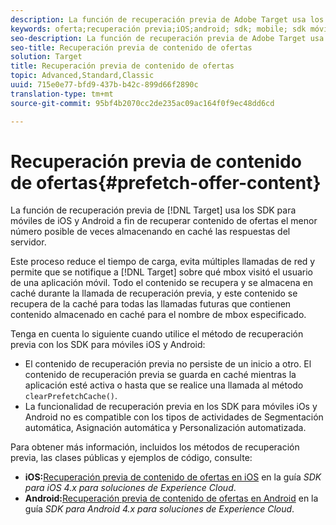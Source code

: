 ```yaml
---
description: La función de recuperación previa de Adobe Target usa los SDK para móviles de iOS y Android a fin de recuperar contenido de ofertas el menor número posible de veces almacenando en caché las respuestas del servidor.
keywords: oferta;recuperación previa;iOS;android; sdk; mobile; sdk móvil
seo-description: La función de recuperación previa de Adobe Target usa los SDK para móviles de iOS y Android a fin de recuperar contenido de ofertas el menor número posible de veces almacenando en caché las respuestas del servidor.
seo-title: Recuperación previa de contenido de ofertas
solution: Target
title: Recuperación previa de contenido de ofertas
topic: Advanced,Standard,Classic
uuid: 715e0e77-bfd9-437b-b42c-899d66f2890c
translation-type: tm+mt
source-git-commit: 95bf4b2070cc2de235ac09ac164f0f9ec48dd6cd

---
```



# Recuperación previa de contenido de ofertas{#prefetch-offer-content}

La función de recuperación previa de [!DNL Target] usa los SDK para móviles de iOS y Android a fin de recuperar contenido de ofertas el menor número posible de veces almacenando en caché las respuestas del servidor.

Este proceso reduce el tiempo de carga, evita múltiples llamadas de red y permite que se notifique a [!DNL Target] sobre qué mbox visitó el usuario de una aplicación móvil. Todo el contenido se recupera y se almacena en caché durante la llamada de recuperación previa, y este contenido se recupera de la caché para todas las llamadas futuras que contienen contenido almacenado en caché para el nombre de mbox especificado.

Tenga en cuenta lo siguiente cuando utilice el método de recuperación previa con los SDK para móviles iOS y Android:

* El contenido de recuperación previa no persiste de un inicio a otro. El contenido de recuperación previa se guarda en caché mientras la aplicación esté activa o hasta que se realice una llamada al método `clearPrefetchCache()`.
* La funcionalidad de recuperación previa en los SDK para móviles iOs y Android no es compatible con los tipos de actividades de Segmentación automática, Asignación automática y Personalización automatizada.

Para obtener más información, incluidos los métodos de recuperación previa, las clases públicas y ejemplos de código, consulte:

* **iOS:**[Recuperación previa de contenido de ofertas en iOS](https://marketing.adobe.com/resources/help/en_US/mobile/ios/c_mob_target-prefetch_ios.html) en la guía *SDK para iOS 4.x para soluciones de Experience Cloud*.
* **Android:**[Recuperación previa de contenido de ofertas en Android](https://marketing.adobe.com/resources/help/en_US/mobile/android/c_mob_target-prefetch_android.html) en la guía *SDK para Android 4.x para soluciones de Experience Cloud*.
